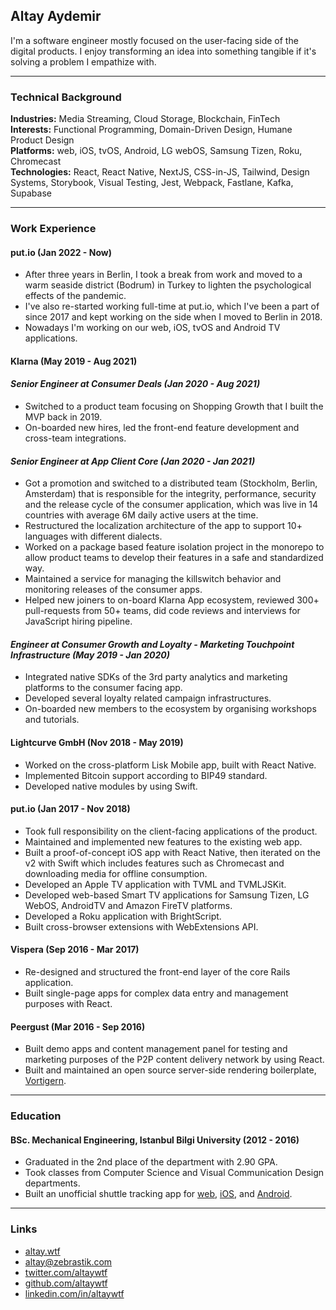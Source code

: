 ## Altay Aydemir

I'm a software engineer mostly focused on the user-facing side of the digital products. I enjoy transforming an idea into something tangible if it's solving a problem I empathize with.

---

### Technical Background

**Industries:** Media Streaming, Cloud Storage, Blockchain, FinTech\
**Interests:** Functional Programming, Domain-Driven Design, Humane
Product Design\
**Platforms:** web, iOS, tvOS, Android, LG webOS,
Samsung Tizen, Roku, Chromecast\
**Technologies:** React, React Native, NextJS, CSS-in-JS, Tailwind, Design Systems, Storybook, Visual Testing, Jest, Webpack, Fastlane, Kafka, Supabase

---

### Work Experience

#### put.io \(Jan 2022 - Now\)

- After three years in Berlin, I took a break from work and moved to a
  warm seaside district (Bodrum) in Turkey to lighten the psychological
  effects of the pandemic.
- I've also re-started working full-time at put.io, which I've been a part
  of since 2017 and kept working on the side when I moved to Berlin in 2018.
- Nowadays I'm working on our web, iOS, tvOS and Android TV applications.

#### Klarna \(May 2019 - Aug 2021\)

#### _Senior Engineer at Consumer Deals (Jan 2020 - Aug 2021)_

- Switched to a product team focusing on Shopping Growth that I built the
  MVP back in 2019.
- On-boarded new hires, led the front-end feature development and
  cross-team integrations.

#### _Senior Engineer at App Client Core (Jan 2020 - Jan 2021)_

- Got a promotion and switched to a distributed team
  (Stockholm, Berlin, Amsterdam) that is responsible for the integrity,
  performance, security and the release cycle of the consumer application,
  which was live in 14 countries with average 6M daily active users at the time.
- Restructured the localization architecture of the app to support 10+
  languages with different dialects.
- Worked on a package based feature isolation project in the monorepo to allow product teams to develop their features in a safe and standardized way.
- Maintained a service for managing the killswitch behavior and monitoring
  releases of the consumer apps.
- Helped new joiners to on-board Klarna App ecosystem, reviewed 300+
  pull-requests from 50+ teams, did code reviews and interviews for JavaScript hiring pipeline.

#### _Engineer at Consumer Growth and Loyalty - Marketing Touchpoint Infrastructure (May 2019 - Jan 2020)_

- Integrated native SDKs of the 3rd party analytics and marketing
  platforms to the consumer facing app.
- Developed several loyalty related campaign infrastructures.
- On-boarded new members to the ecosystem by organising workshops and
  tutorials.

#### Lightcurve GmbH \(Nov 2018 - May 2019\)

- Worked on the cross-platform Lisk Mobile app, built with React Native.
- Implemented Bitcoin support according to BIP49 standard.
- Developed native modules by using Swift.

#### put.io \(Jan 2017 - Nov 2018\)

- Took full responsibility on the client-facing applications of the
  product.
- Maintained and implemented new features to the existing web app.
- Built a proof-of-concept iOS app with React Native, then iterated on the
  v2 with Swift which includes features such as Chromecast and downloading
  media for offline consumption.
- Developed an Apple TV application with TVML and TVMLJSKit.
- Developed web-based Smart TV applications for Samsung Tizen, LG WebOS,
  AndroidTV and Amazon FireTV platforms.
- Developed a Roku application with BrightScript.
- Built cross-browser extensions with WebExtensions API.

#### Vispera \(Sep 2016 - Mar 2017\)

- Re-designed and structured the front-end layer of the core Rails application.
- Built single-page apps for complex data entry and management purposes with React.

#### Peergust \(Mar 2016 - Sep 2016\)

- Built demo apps and content management panel for testing and marketing
  purposes of the P2P content delivery network by using React.
- Built and maintained an open source server-side rendering boilerplate, [Vortigern](https://github.com/barbar/vortigern).

---

### Education

#### BSc. Mechanical Engineering, Istanbul Bilgi University (2012 - 2016)

- Graduated in the 2nd place of the department with 2.90 GPA.
- Took classes from Computer Science and Visual Communication Design departments.
- Built an unofficial shuttle tracking app for [web](https://github.com/altaywtf/bilgi-shuttle-web), [iOS](https://github.com/altaywtf/bilgi-shuttle-ios), and [Android](https://github.com/altaywtf/bilgi-shuttle-android).

---

### Links

- [altay.wtf](https://altay.wtf)
- [altay@zebrastik.com](mailto:altay@zebrastik.com)
- [twitter.com/altaywtf](https://twitter.com/altaywtf)
- [github.com/altaywtf](https://github.com/altaywtf)
- [linkedin.com/in/altaywtf](https://linkedin.com/in/altaywtf)
